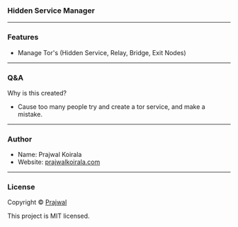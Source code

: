 ### Hidden Service Manager

---
### Features
- Manage Tor's (Hidden Service, Relay, Bridge, Exit Nodes)

---
### Q&A

Why is this created?
- Cause too many people try and create a tor service, and make a mistake.

---
### Author

* Name: Prajwal Koirala
* Website: [prajwalkoirala.com](https://www.prajwalkoirala.com)

---
### License

Copyright © [Prajwal](https://github.com/prajwal-koirala)

This project is MIT licensed.
